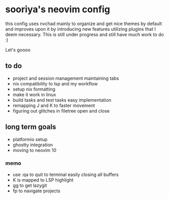 # sooriya's neovim config

this config uses nvchad mainly to organize and get nice themes by default and improves upon it by introducing new features utilizing plugins that I deem necessary.
This is still under progress and still have much work to do :)

Let's goooo

## to do
- project and session management maintaining tabs
- nix compatibility to lsp and my workflow
- setup nix formatting
- make it work in linux
- build tasks and test tasks easy implementation
- remapping J and K to faster movement
- figuring out glitches in filetree open and close

## long term goals
- platformio setup
- ghostty integration
- moving to neovim 10

### memo
- use :qa to quit to terminal easily closing all buffers
- K is mapped to LSP highlight
- <leader>gg to get lazygit
- <leader>fp to navigate projects
